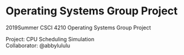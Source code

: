 # Operating Systems Group Project
2019Summer CSCI 4210 Operating Systems Group Project

Project: CPU Scheduling Simulation\
Collaborator: @abbylululu
